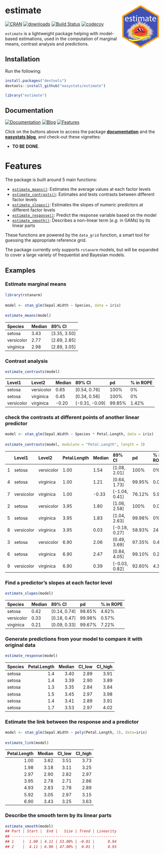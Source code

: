 
# estimate <img src='man/figures/logo.png' align="right" height="139" />

[![CRAN](http://www.r-pkg.org/badges/version/estimate)](https://cran.r-project.org/package=estimate)
[![downloads](http://cranlogs.r-pkg.org/badges/estimate)](https://cran.r-project.org/package=estimate)
[![Build
Status](https://travis-ci.org/easystats/estimate.svg?branch=master)](https://travis-ci.org/easystats/estimate)
[![codecov](https://codecov.io/gh/easystats/estimate/branch/master/graph/badge.svg)](https://codecov.io/gh/easystats/estimate)

`estimate` is a lightweight package helping with model-based
estimations, used in the computation of marginal means, contrast
analysis and predictions.

## Installation

Run the following:

``` r
install.packages("devtools")
devtools::install_github("easystats/estimate")
```

``` r
library("estimate")
```

## Documentation

[![Documentation](https://img.shields.io/badge/documentation-estimate-orange.svg?colorB=E91E63)](https://easystats.github.io/estimate/)
[![Blog](https://img.shields.io/badge/blog-easystats-orange.svg?colorB=FF9800)](https://easystats.github.io/blog/posts/)
[![Features](https://img.shields.io/badge/features-estimate-orange.svg?colorB=2196F3)](https://easystats.github.io/estimate/reference/index.html)

Click on the buttons above to access the package
[**documentation**](https://easystats.github.io/estimate/) and the
[**easystats blog**](https://easystats.github.io/blog/posts/), and
check-out these vignettes:

  - **TO BE DONE**.

# Features

The package is built around 5 main functions:

  - [`estimate_means()`](https://easystats.github.io/estimate/reference/estimate_means.html):
    Estimates the average values at each factor levels
  - [`estimate_contrasts()`](https://easystats.github.io/estimate/reference/estimate_contrasts.html):
    Estimates and tests contrasts between different factor levels
  - [`estimate_slopes()`](https://easystats.github.io/estimate/reference/estimate_slopes.html):
    Estimates the slopes of numeric predictors at different factor
    levels
  - [`estimate_response()`](https://easystats.github.io/estimate/reference/estimate_response.html):
    Predict the response variable based on the model
  - [`estimate_smooth()`](https://easystats.github.io/estimate/reference/estimate_smooth.html):
    Describes a non-linear term (*e.g.* in GAMs) by its linear parts

These functions are powered by the `data_grid` function, a smart tool
for guessing the appropriate reference grid.

The package currently only supports `rstanarm` models, but will be
expanded to cover a large variety of frequentist and Bayesian models.

## Examples

### Estimate marginal means

``` r
library(rstanarm)

model <- stan_glm(Sepal.Width ~ Species, data = iris)

estimate_means(model)
```

| Species    | Median | 89% CI         |
| :--------- | :----- | :------------- |
| setosa     | 3.43   | \[3.35, 3.50\] |
| versicolor | 2.77   | \[2.69, 2.85\] |
| virginica  | 2.98   | \[2.89, 3.05\] |

### Contrast analysis

``` r
estimate_contrasts(model)
```

| Level1     | Level2     | Median | 89% CI           | pd     | % in ROPE |
| :--------- | :--------- | :----- | :--------------- | :----- | :-------- |
| setosa     | versicolor | 0.65   | \[0.54, 0.76\]   | 100%   | 0%        |
| setosa     | virginica  | 0.45   | \[0.34, 0.56\]   | 100%   | 0%        |
| versicolor | virginica  | \-0.20 | \[-0.31, -0.09\] | 99.85% | 1.42%     |

### check the contrasts at different points of another linear predictor

``` r
model <- stan_glm(Sepal.Width ~ Species * Petal.Length, data = iris)

estimate_contrasts(model, modulate = "Petal.Length", length = 3)
```

|   | Level1     | Level2     | Petal.Length | Median | 89% CI          | pd     | % in ROPE |
| - | :--------- | :--------- | :----------- | :----- | :-------------- | :----- | :-------- |
| 1 | setosa     | versicolor | 1.00         | 1.54   | \[1.08, 2.01\]  | 100%   | 0%        |
| 4 | setosa     | virginica  | 1.00         | 1.21   | \[0.64, 1.73\]  | 99.95% | 0.05%     |
| 7 | versicolor | virginica  | 1.00         | \-0.33 | \[-1.04, 0.41\] | 76.12% | 5.97%     |
| 2 | setosa     | versicolor | 3.95         | 1.80   | \[1.06, 2.58\]  | 100%   | 0.02%     |
| 5 | setosa     | virginica  | 3.95         | 1.83   | \[1.04, 2.63\]  | 99.98% | 0%        |
| 8 | versicolor | virginica  | 3.95         | 0.03   | \[-0.18, 0.27\] | 58.93% | 24.10%    |
| 3 | setosa     | versicolor | 6.90         | 2.06   | \[0.49, 3.69\]  | 97.35% | 0.40%     |
| 6 | setosa     | virginica  | 6.90         | 2.47   | \[0.84, 4.05\]  | 99.10% | 0.25%     |
| 9 | versicolor | virginica  | 6.90         | 0.39   | \[-0.03, 0.82\] | 92.60% | 4.38%     |

### Find a predictor’s slopes at each factor level

``` r
estimate_slopes(model)
```

| Species    | Median | 89% CI         | pd     | % in ROPE |
| :--------- | :----- | :------------- | :----- | :-------- |
| setosa     | 0.42   | \[0.14, 0.74\] | 98.65% | 4.62%     |
| versicolor | 0.33   | \[0.18, 0.47\] | 99.98% | 0.57%     |
| virginica  | 0.21   | \[0.09, 0.33\] | 99.67% | 7.22%     |

### Generate predictions from your model to compare it with original data

``` r
estimate_response(model)
```

| Species | Petal.Length | Median | CI\_low | CI\_high |
| :------ | -----------: | -----: | ------: | -------: |
| setosa  |          1.4 |   3.40 |    2.89 |     3.91 |
| setosa  |          1.4 |   3.39 |    2.90 |     3.89 |
| setosa  |          1.3 |   3.35 |    2.84 |     3.84 |
| setosa  |          1.5 |   3.45 |    2.97 |     3.98 |
| setosa  |          1.4 |   3.41 |    2.89 |     3.91 |
| setosa  |          1.7 |   3.53 |    2.97 |     4.02 |

### Estimate the link between the response and a predictor

``` r
model <- stan_glm(Sepal.Width ~ poly(Petal.Length, 2), data=iris)

estimate_link(model)
```

| Petal.Length | Median | CI\_low | CI\_high |
| -----------: | -----: | ------: | -------: |
|         1.00 |   3.62 |    3.51 |     3.73 |
|         1.98 |   3.18 |    3.11 |     3.25 |
|         2.97 |   2.90 |    2.82 |     2.97 |
|         3.95 |   2.78 |    2.71 |     2.86 |
|         4.93 |   2.83 |    2.78 |     2.89 |
|         5.92 |   3.05 |    2.97 |     3.15 |
|         6.90 |   3.43 |    3.25 |     3.63 |

### Describe the smooth term by its linear parts

``` r
estimate_smooth(model)
## Part | Start |  End |   Size | Trend | Linearity
## ------------------------------------------------
## 1    |  1.00 | 4.11 | 53.00% | -0.01 |      0.94
## 2    |  4.11 | 6.90 | 47.00% |  0.01 |      0.93
```
